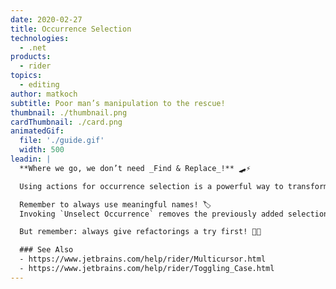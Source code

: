 ```yaml
---
date: 2020-02-27
title: Occurrence Selection
technologies:
  - .net
products:
  - rider
topics:
  - editing
author: matkoch
subtitle: Poor man’s manipulation to the rescue!
thumbnail: ./thumbnail.png
cardThumbnail: ./card.png
animatedGif:
  file: './guide.gif'
  width: 500
leadin: |
  **Where we go, we don’t need _Find & Replace_!** 🛹⚡️

  Using actions for occurrence selection is a powerful way to transform and manipulate all kinds of texts. We start by making a selection for our text. With every call to `Add Selection for Next Occurrence` we get another multicaret that can be moved around, insert and delete text, expand or shrink its individual selection, or toggle the casing of its text. This is exactly what we need if we have to fix only a couple of similar invocations or change the format of our data! 🎭📐

  Remember to always use meaningful names! 🏷
  Invoking `Unselect Occurrence` removes the previously added selection; `Select All Occurrences` scans the whole document for occurrences and selects them.

  But remember: always give refactorings a try first! 🔧🤓

  ### See Also
  - https://www.jetbrains.com/help/rider/Multicursor.html
  - https://www.jetbrains.com/help/rider/Toggling_Case.html
---
```


